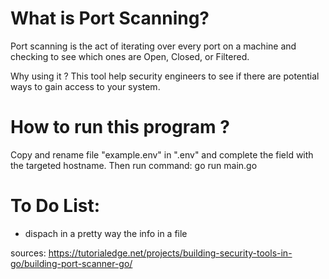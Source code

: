 # What is Port Scanning?
Port scanning is the act of iterating over every port on a machine and checking to see which ones are Open, Closed, or Filtered.

Why using it ? 
This tool help security engineers to see if there are potential ways to gain access to your system.

# How to run this program ?

Copy and rename file "example.env" in ".env" and complete the field with the targeted hostname.
Then run command: go run main.go

# To Do List:

- dispach in a pretty way the info in a file

sources:
https://tutorialedge.net/projects/building-security-tools-in-go/building-port-scanner-go/
